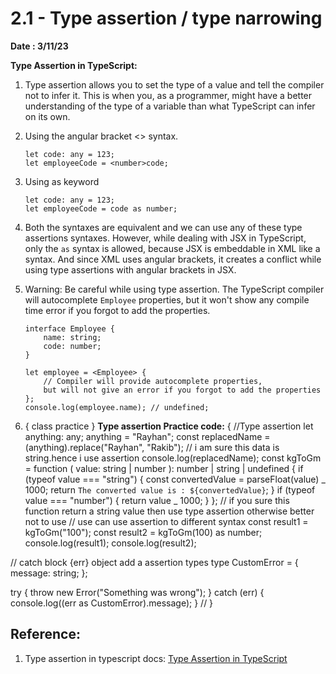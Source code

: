 # 2.1 - Type assertion / type narrowing

**Date : 3/11/23**

**Type Assertion in TypeScript:**

1. Type assertion allows you to set the type of a value and tell the compiler not to infer it. This is when you, as a programmer, might have a better understanding of the type of a variable than what TypeScript can infer on its own.
2. Using the angular bracket <> syntax.

   ```tsx
   let code: any = 123;
   let employeeCode = <number>code;
   ```

3. Using as keyword

   ```tsx
   let code: any = 123;
   let employeeCode = code as number;
   ```

4. Both the syntaxes are equivalent and we can use any of these type assertions syntaxes. However, while dealing with JSX in TypeScript, only the `as` syntax is allowed, because JSX is embeddable in XML like a syntax. And since XML uses angular brackets, it creates a conflict while using type assertions with angular brackets in JSX.
5. Warning: Be careful while using type assertion. The TypeScript compiler will autocomplete `Employee` properties, but it won't show any compile time error if you forgot to add the properties.

   ```tsx
   interface Employee {
       name: string;
       code: number;
   }

   let employee = <Employee> {
       // Compiler will provide autocomplete properties,
       but will not give an error if you forgot to add the properties
   };
   console.log(employee.name); // undefined;
   ```

6. { class practice } **Type assertion Practice code:**
   {
   //Type assertion
   let anything: any;
   anything = "Rayhan";
   const replacedName = (<string>anything).replace("Rayhan", "Rakib");
   // i am sure this data is string.hence i use assertion
   console.log(replacedName);
   const kgToGm = function (
   value: string | number
   ): number | string | undefined {
   if (typeof value === "string") {
   const convertedValue = parseFloat(value) _ 1000;
   return `The converted value is : ${convertedValue}`;
   }
   if (typeof value === "number") {
   return value _ 1000;
   }
   };
   // if you sure this function return a string value then use type assertion otherwise better not to use
   // use can use assertion to different syntax
   const result1 = <string>kgToGm("100");
   const result2 = kgToGm(100) as number;
   console.log(result1);
   console.log(result2);

// catch block {err} object add a assertion types
type CustomError = {
message: string;
};

try {
throw new Error("Something was wrong");
} catch (err) {
console.log((err as CustomError).message);
}
//
}

## Reference:

1. Type assertion in typescript docs:
   [Type Assertion in TypeScript](https://www.tutorialsteacher.com/typescript/type-assertion)
